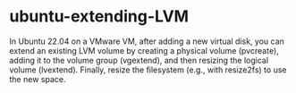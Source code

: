 # ubuntu-extending-LVM
In Ubuntu 22.04 on a VMware VM, after adding a new virtual disk, you can extend an existing LVM volume by creating a physical volume (pvcreate), adding it to the volume group (vgextend), and then resizing the logical volume (lvextend). Finally, resize the filesystem (e.g., with resize2fs) to use the new space.
